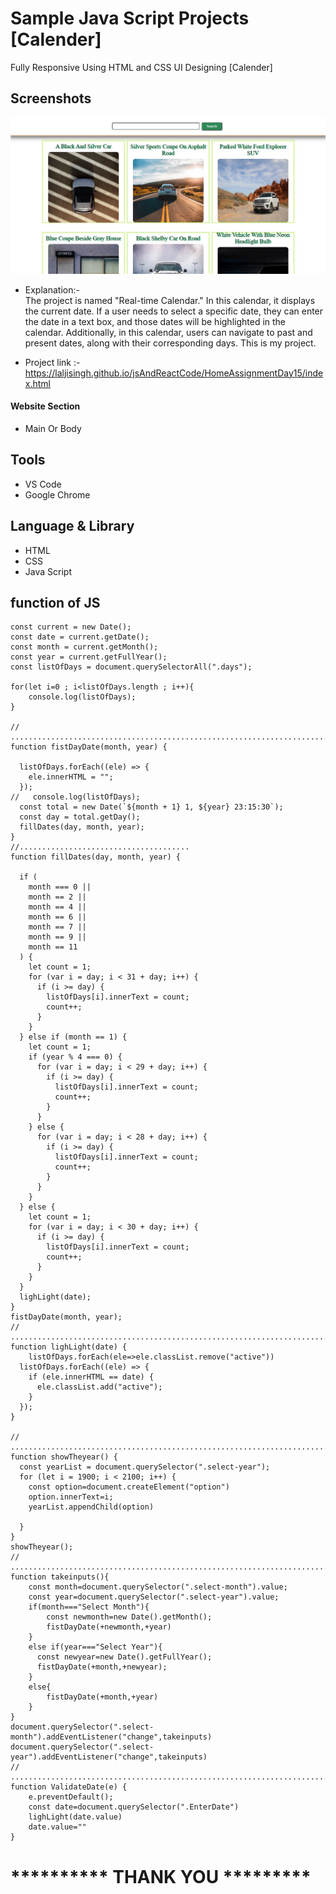 # Sample Java Script Projects [Calender]

Fully Responsive Using HTML and CSS UI Designing [Calender]
## Screenshots

 ![App Screenshot](https://github.com/laljisingh/jsAndReactCode/blob/main/HomeAssignmentDay15/Capture.JPG?raw=true)



      
- Explanation:-  
The project is named "Real-time Calendar." In this calendar, it displays the current date. If a user needs to select a specific date, they can enter the date in a text box, and those dates will be highlighted in the calendar. Additionally, in this calendar, users can navigate to past and present dates, along with their corresponding days. This is my project. 

- Project link :-  https://laljisingh.github.io/jsAndReactCode/HomeAssignmentDay15/index.html


#### Website Section
* Main Or Body
## Tools
- VS Code
- Google Chrome
## Language & Library
- HTML
- CSS
- Java Script
## function of JS
```
const current = new Date();
const date = current.getDate();
const month = current.getMonth();
const year = current.getFullYear();
const listOfDays = document.querySelectorAll(".days");

for(let i=0 ; i<listOfDays.length ; i++){
    console.log(listOfDays);
}

// ...................................................................................................
function fistDayDate(month, year) {

  listOfDays.forEach((ele) => {
    ele.innerHTML = "";
  });
//   console.log(listOfDays);
  const total = new Date(`${month + 1} 1, ${year} 23:15:30`);
  const day = total.getDay();
  fillDates(day, month, year); 
}
//......................................
function fillDates(day, month, year) {
   
  if (
    month === 0 ||
    month == 2 ||
    month == 4 ||
    month == 6 ||
    month == 7 ||
    month == 9 ||
    month == 11
  ) {
    let count = 1;
    for (var i = day; i < 31 + day; i++) {
      if (i >= day) {
        listOfDays[i].innerText = count;
        count++;
      }
    }
  } else if (month == 1) {
    let count = 1;
    if (year % 4 === 0) {
      for (var i = day; i < 29 + day; i++) {
        if (i >= day) {
          listOfDays[i].innerText = count;
          count++;
        }
      }
    } else {
      for (var i = day; i < 28 + day; i++) {
        if (i >= day) {
          listOfDays[i].innerText = count;
          count++;
        }
      }
    }
  } else {
    let count = 1;
    for (var i = day; i < 30 + day; i++) {
      if (i >= day) {
        listOfDays[i].innerText = count;
        count++;
      }
    }
  }
  lighLight(date);
}
fistDayDate(month, year);
// ..........................................................................................................
function lighLight(date) {
    listOfDays.forEach(ele=>ele.classList.remove("active"))
  listOfDays.forEach((ele) => {
    if (ele.innerHTML == date) {
      ele.classList.add("active");
    }
  });
}

// ..........................................................................................................
function showTheyear() {
  const yearList = document.querySelector(".select-year");
  for (let i = 1900; i < 2100; i++) {
    const option=document.createElement("option")
    option.innerText=i;
    yearList.appendChild(option)
    
  }
}
showTheyear();
// ..........................................................................................
function takeinputs(){
    const month=document.querySelector(".select-month").value;
    const year=document.querySelector(".select-year").value;
    if(month==="Select Month"){
        const newmonth=new Date().getMonth();
        fistDayDate(+newmonth,+year)
    }
    else if(year==="Select Year"){
      const newyear=new Date().getFullYear();
      fistDayDate(+month,+newyear);
    }
    else{
        fistDayDate(+month,+year)
    }
}
document.querySelector(".select-month").addEventListener("change",takeinputs)
document.querySelector(".select-year").addEventListener("change",takeinputs)
// ...............................................................................................
function ValidateDate(e) {
    e.preventDefault();
    const date=document.querySelector(".EnterDate")
    lighLight(date.value)
    date.value=""
}
```


   



# ********** **THANK YOU** *********
